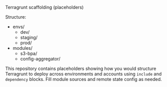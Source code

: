 Terragrunt scaffolding (placeholders)

Structure:
- envs/
  - dev/
  - staging/
  - prod/
- modules/
  - s3-bpa/
  - config-aggregator/

This repository contains placeholders showing how you would structure Terragrunt to deploy across environments and accounts using `include` and `dependency` blocks. Fill module sources and remote state config as needed.
